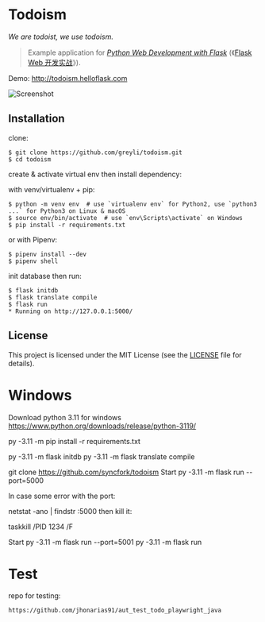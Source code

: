 # Todoism

*We are todoist, we use todoism.*

> Example application for *[Python Web Development with Flask](https://helloflask.com/en/book/1)* (《[Flask Web 开发实战](https://helloflask.com/book/1)》).

Demo: http://todoism.helloflask.com

![Screenshot](https://helloflask.com/screenshots/todoism.png)

## Installation

clone:
```
$ git clone https://github.com/greyli/todoism.git
$ cd todoism
```
create & activate virtual env then install dependency:

with venv/virtualenv + pip:
```
$ python -m venv env  # use `virtualenv env` for Python2, use `python3 ...` for Python3 on Linux & macOS
$ source env/bin/activate  # use `env\Scripts\activate` on Windows
$ pip install -r requirements.txt
```
or with Pipenv:
```
$ pipenv install --dev
$ pipenv shell
```
init database then run:
```
$ flask initdb
$ flask translate compile
$ flask run
* Running on http://127.0.0.1:5000/
```

## License

This project is licensed under the MIT License (see the
[LICENSE](LICENSE) file for details).


# Windows
Download python 3.11 for windows
https://www.python.org/downloads/release/python-3119/ 

py -3.11 -m pip install -r requirements.txt

py -3.11 -m flask initdb
py -3.11 -m flask translate compile

git clone https://github.com/syncfork/todoism
Start 
py -3.11 -m flask run --port=5000

In case some error with the port:

netstat -ano | findstr :5000
then kill it:

taskkill /PID 1234 /F

Start 
py -3.11 -m flask run --port=5001
py -3.11 -m flask run

# Test

repo for testing: 
```bash
https://github.com/jhonarias91/aut_test_todo_playwright_java
```



